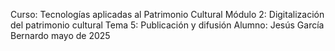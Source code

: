 Curso: Tecnologías aplicadas al Patrimonio Cultural 
Módulo 2: Digitalización del patrimonio cultural
Tema 5: Publicación y difusión
Alumno: Jesús García Bernardo
mayo de 2025
